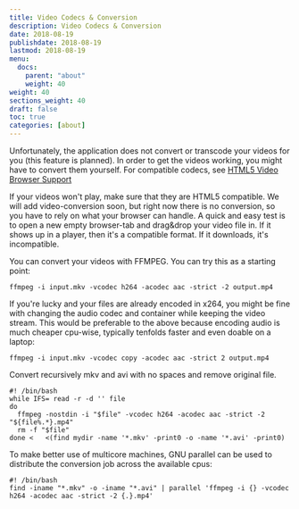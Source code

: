 ```yaml
---
title: Video Codecs & Conversion
description: Video Codecs & Conversion
date: 2018-08-19
publishdate: 2018-08-19
lastmod: 2018-08-19
menu:
  docs:
    parent: "about"
    weight: 40
weight: 40
sections_weight: 40
draft: false
toc: true
categories: [about]
---
```


Unfortunately, the application does not convert or transcode your videos for you (this feature is planned).
In order to get the videos working, you might have to convert them yourself. 
For compatible codecs, see [HTML5 Video Browser Support](https://en.wikipedia.org/wiki/HTML5_video#Browser_support)

If your videos won't play, make sure that they are HTML5 compatible. 
We will add video-conversion soon, but right now there is no conversion, so you have to rely on what your browser can handle.
A quick and easy test is to open a new empty browser-tab and drag&drop your video file in. 
If it shows up in a player, then it's a compatible format. If it downloads, it's incompatible.

You can convert your videos with FFMPEG. You can try this as a starting point: 

```
ffmpeg -i input.mkv -vcodec h264 -acodec aac -strict -2 output.mp4
```

If you're lucky and your files are already encoded in x264, you might be fine with changing the audio codec and container while keeping the video stream. This would be preferable to the above because encoding audio is much cheaper cpu-wise, typically tenfolds faster and even doable on a laptop:

```
ffmpeg -i input.mkv -vcodec copy -acodec aac -strict 2 output.mp4
```

Convert recursively mkv and avi with no spaces and remove original file.

```
#! /bin/bash
while IFS= read -r -d '' file
do
  ffmpeg -nostdin -i "$file" -vcodec h264 -acodec aac -strict -2 "${file%.*}.mp4"
  rm -f "$file"
done <   <(find mydir -name '*.mkv' -print0 -o -name '*.avi' -print0)
```


To make better use of multicore machines, GNU parallel can be used to distribute the conversion job across the available cpus:
```
#! /bin/bash
find -iname "*.mkv" -o -iname "*.avi" | parallel 'ffmpeg -i {} -vcodec h264 -acodec aac -strict -2 {.}.mp4'
```
